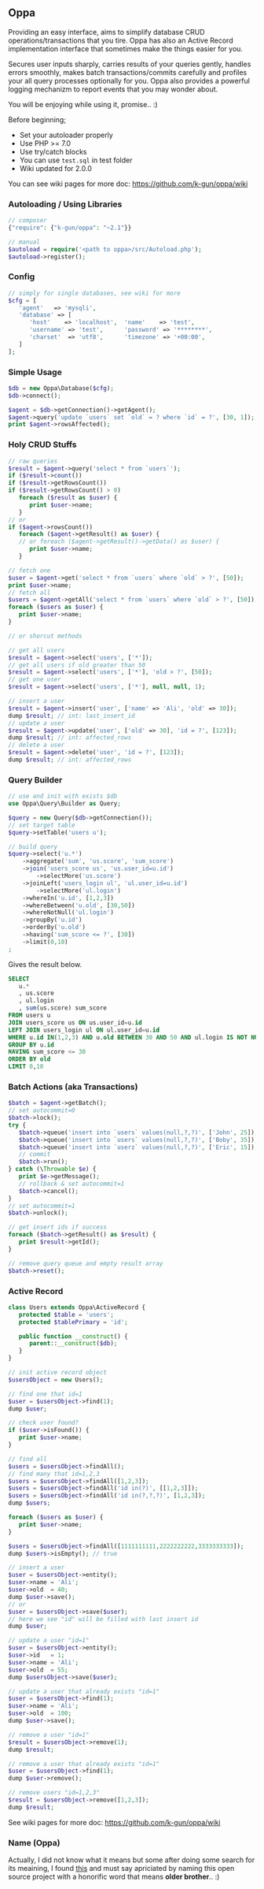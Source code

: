 ## Oppa

Providing an easy interface, aims to simplify database CRUD operations/transactions that you tire. Oppa has also an Active Record implementation interface that sometimes make the things easier for you.

Secures user inputs sharply, carries results of your queries gently, handles errors smoothly, makes batch transactions/commits carefully and profiles your all query processes optionally for you. Oppa also provides a powerful logging mechanizm to report events that you may wonder about.

You will be enjoying while using it, promise.. :)

Before beginning;

- Set your autoloader properly
- Use PHP >= 7.0
- Use try/catch blocks
- You can use `test.sql` in test folder
- Wiki updated for 2.0.0

You can see wiki pages for more doc: https://github.com/k-gun/oppa/wiki

### Autoloading / Using Libraries

```php
// composer
{"require": {"k-gun/oppa": "~2.1"}}

// manual
$autoload = require('<path to oppa>/src/Autoload.php');
$autoload->register();
```

### Config

```php
// simply for single databases, see wiki for more
$cfg = [
   'agent'   => 'mysqli',
   'database' => [
      'host'    => 'localhost',  'name'    => 'test',
      'username' => 'test',      'password' => '********',
      'charset'  => 'utf8',      'timezone' => '+00:00',
   ]
];
```

### Simple Usage

```php
$db = new Oppa\Database($cfg);
$db->connect();

$agent = $db->getConnection()->getAgent();
$agent->query('update `users` set `old` = ? where `id` = ?', [30, 1]);
print $agent->rowsAffected();
```

### Holy CRUD Stuffs

```php
// raw queries
$result = $agent->query('select * from `users`');
if ($result->count())
if ($result->getRowsCount())
if ($result->getRowsCount() > 0)
   foreach ($result as $user) {
      print $user->name;
   }
// or
if ($agent->rowsCount())
   foreach ($agent->getResult() as $user) {
   // or foreach ($agent->getResult()->getData() as $user) {
      print $user->name;
   }

// fetch one
$user = $agent->get('select * from `users` where `old` > ?', [50]);
print $user->name;
// fetch all
$users = $agent->getAll('select * from `users` where `old` > ?', [50]);
foreach ($users as $user) {
   print $user->name;
}

// or shorcut methods

// get all users
$result = $agent->select('users', ['*']);
// get all users if old greater than 50
$result = $agent->select('users', ['*'], 'old > ?', [50]);
// get one user
$result = $agent->select('users', ['*'], null, null, 1);

// insert a user
$result = $agent->insert('user', ['name' => 'Ali', 'old' => 30]);
dump $result; // int: last_insert_id
// update a user
$result = $agent->update('user', ['old' => 30], 'id = ?', [123]);
dump $result; // int: affected_rows
// delete a user
$result = $agent->delete('user', 'id = ?', [123]);
dump $result; // int: affected_rows
```

### Query Builder

```php
// use and init with exists $db
use Oppa\Query\Builder as Query;

$query = new Query($db->getConnection());
// set target table
$query->setTable('users u');

// build query
$query->select('u.*')
    ->aggregate('sum', 'us.score', 'sum_score')
    ->join('users_score us', 'us.user_id=u.id')
        ->selectMore('us.score')
    ->joinLeft('users_login ul', 'ul.user_id=u.id')
        ->selectMore('ul.login')
    ->whereIn('u.id', [1,2,3])
    ->whereBetween('u.old', [30,50])
    ->whereNotNull('ul.login')
    ->groupBy('u.id')
    ->orderBy('u.old')
    ->having('sum_score <= ?', [30])
    ->limit(0,10)
;
```
Gives the result below.
```sql
SELECT
   u.*
   , us.score
   , ul.login
   , sum(us.score) sum_score
FROM users u
JOIN users_score us ON us.user_id=u.id
LEFT JOIN users_login ul ON ul.user_id=u.id
WHERE u.id IN(1,2,3) AND u.old BETWEEN 30 AND 50 AND ul.login IS NOT NULL
GROUP BY u.id
HAVING sum_score <= 30
ORDER BY old
LIMIT 0,10
```


### Batch Actions (aka Transactions)

```php
$batch = $agent->getBatch();
// set autocommit=0
$batch->lock();
try {
   $batch->queue('insert into `users` values(null,?,?)', ['John', 25]);
   $batch->queue('insert into `users` values(null,?,?)', ['Boby', 35]);
   $batch->queue('insert into `userz` values(null,?,?)', ['Eric', 15]); // boom!
   // commit
   $batch->run();
} catch (\Throwable $e) {
   print $e->getMessage();
   // rollback & set autocommit=1
   $batch->cancel();
}
// set autocommit=1
$batch->unlock();

// get insert ids if success
foreach ($batch->getResult() as $result) {
   print $result->getId();
}

// remove query queue and empty result array
$batch->reset();
```

### Active Record

```php
class Users extends Oppa\ActiveRecord {
   protected $table = 'users';
   protected $tablePrimary = 'id';

   public function __construct() {
      parent::__construct($db);
   }
}

// init active record object
$usersObject = new Users();

// find one that id=1
$user = $usersObject->find(1);
dump $user;

// check user found?
if ($user->isFound()) {
   print $user->name;
}

// find all
$users = $usersObject->findAll();
// find many that id=1,2,3
$users = $usersObject->findAll([1,2,3]);
$users = $usersObject->findAll('id in(?)', [[1,2,3]]);
$users = $usersObject->findAll('id in(?,?,?)', [1,2,3]);
dump $users;

foreach ($users as $user) {
   print $user->name;
}

$users = $usersObject->findAll([1111111111,2222222222,3333333333]);
dump $users->isEmpty(); // true

// insert a user
$user = $usersObject->entity();
$user->name = 'Ali';
$user->old  = 40;
dump $user->save();
// or
$user = $usersObject->save($user);
// here we see "id" will be filled with last insert id
dump $user;

// update a user "id=1"
$user = $usersObject->entity();
$user->id   = 1;
$user->name = 'Ali';
$user->old  = 55;
dump $usersObject->save($user);

// update a user that already exists "id=1"
$user = $usersObject->find(1);
$user->name = 'Ali';
$user->old  = 100;
dump $user->save();

// remove a user "id=1"
$result = $usersObject->remove(1);
dump $result;

// remove a user that already exists "id=1"
$user = $usersObject->find(1);
dump $user->remove();

// remove users "id=1,2,3"
$result = $usersObject->remove([1,2,3]);
dump $result;
```

See wiki pages for more doc: https://github.com/k-gun/oppa/wiki

### Name (Oppa)

Actually, I did not know what it means but some after doing some search for its meaining, I found [this](https://www.quora.com/Korean-language-1/What-does-Oppa-mean-in-Oppa-Gangnam-Style) and must say apriciated by naming this open source project with a honorific word that means **older brother**.. :)
